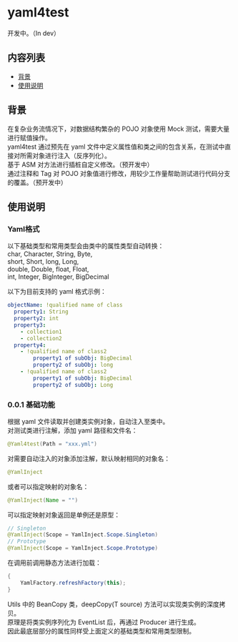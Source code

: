 # yaml4test
开发中。（In dev）
## 内容列表
- [背景](#背景)
- [使用说明](#使用说明)
## 背景
在复杂业务流情况下，对数据结构繁杂的 POJO 对象使用 Mock 测试，需要大量进行赋值操作。  
yaml4test 通过预先在 yaml 文件中定义属性值和类之间的包含关系，在测试中直接对所需对象进行注入（反序列化）。  
基于 ASM 对方法进行插桩自定义修改。（预开发中）  
通过注释和 Tag 对 POJO 对象值进行修改，用较少工作量帮助测试进行代码分支的覆盖。（预开发中）  

## 使用说明
### Yaml格式
以下基础类型和常用类型会由类中的属性类型自动转换：  
char, Character, String, Byte,  
short, Short, long, Long,   
double, Double, float, Float,  
int, Integer, BigInteger, BigDecimal  

以下为目前支持的 yaml 格式示例：  
```yaml
objectName: !qualified name of class
  property1: String
  property2: int
  property3: 
    - collection1
    - collection2
  property4:
    - !qualified name of class2
        property1 of subObj: BigDecimal
        property2 of subObj: long
    - !qualified name of class2
        property1 of subObj: BigDecimal
        property2 of subObj: Long
```
### 0.0.1 基础功能
根据 yaml 文件读取并创建类实例对象，自动注入至类中。  
对测试类进行注解，添加 yaml 路径和文件名：  
```java
@Yaml4test(Path = "xxx.yml")
```
对需要自动注入的对象添加注解，默认映射相同的对象名：
```java
@YamlInject
```
或者可以指定映射的对象名：
```java
@YamlInject(Name = "")
```
可以指定映射对象返回是单例还是原型：
```java
// Singleton
@YamlInject(Scope = YamlInject.Scope.Singleton)
// Prototype
@YamlInject(Scope = YamlInject.Scope.Prototype)
```
在调用前调用静态方法进行加载：
```java
{
    YamlFactory.refreshFactory(this);
}
```
Utils 中的 BeanCopy 类，deepCopy(T source) 方法可以实现类实例的深度拷贝。  
原理是将类实例序列化为 EventList 后，再通过 Producer 进行生成。  
因此最底层部分的属性同样受上面定义的基础类型和常用类型限制。  